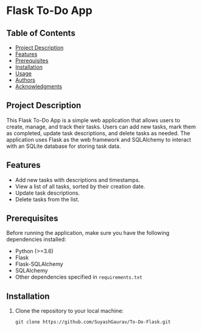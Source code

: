 # Flask To-Do App

## Table of Contents

- [Project Description](#project-description)
- [Features](#features)
- [Prerequisites](#prerequisites)
- [Installation](#installation)
- [Usage](#usage)
- [Authors](#authors)
- [Acknowledgments](#acknowledgments)

## Project Description

This Flask To-Do App is a simple web application that allows users to create, manage, and track their tasks. Users can add new tasks, mark them as completed, update task descriptions, and delete tasks as needed. The application uses Flask as the web framework and SQLAlchemy to interact with an SQLite database for storing task data.

## Features

- Add new tasks with descriptions and timestamps.
- View a list of all tasks, sorted by their creation date.
- Update task descriptions.
- Delete tasks from the list.

## Prerequisites

Before running the application, make sure you have the following dependencies installed:

- Python (>=3.6)
- Flask
- Flask-SQLAlchemy
- SQLAlchemy
- Other dependencies specified in `requirements.txt`

## Installation

1. Clone the repository to your local machine:

   ```
   git clone https://github.com/SuyashGaurav/To-Do-Flask.git
   ```

   
